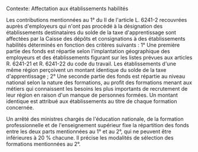 Contexte: Affectation aux établissements habilités

Les contributions mentionnées au 1° du II de l'article L. 6241-2 recouvrées auprès d'employeurs qui n'ont pas procédé à la désignation des établissements destinataires du solde de la taxe d'apprentissage sont affectées par la Caisse des dépôts et consignations à des établissements habilités déterminés en fonction des critères suivants : 1° Une première partie des fonds est répartie selon l'implantation géographique des employeurs et des établissements figurant sur les listes prévues aux articles R. 6241-21 et R. 6241-22 du code du travail. Les établissements d'une même région perçoivent un montant identique du solde de la taxe d'apprentissage ; 2° Une seconde partie des fonds est répartie au niveau national selon la nature des formations, au profit des formations menant aux métiers qui connaissent les besoins les plus importants de recrutement de leur région en raison d'un manque de personnes formées. Un montant identique est attribué aux établissements au titre de chaque formation concernée.

Un arrêté des ministres chargés de l'éducation nationale, de la formation professionnelle et de l'enseignement supérieur fixe la répartition des fonds entre les deux parts mentionnées au 1° et au 2°, qui ne peuvent être inférieures à 20 % chacune. Il précise les modalités de sélection des formations mentionnées au 2°.